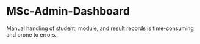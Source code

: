# MSc-Admin-Dashboard
Manual handling of student, module, and result records is time-consuming and prone to errors.
